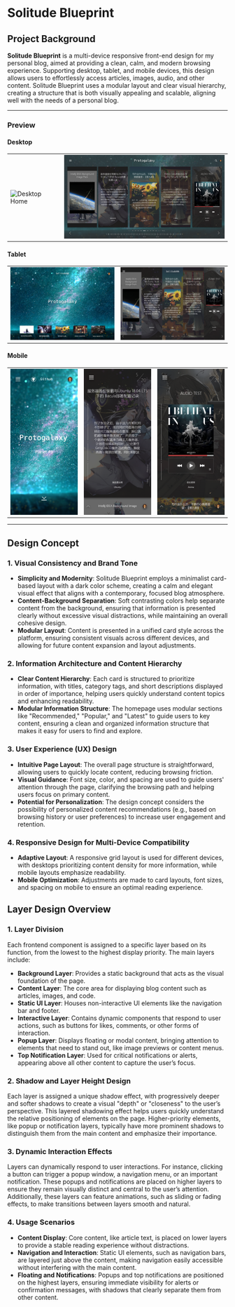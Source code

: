 # Solitude Blueprint

## Project Background

**Solitude Blueprint** is a multi-device responsive front-end design for my personal blog, aimed at providing a clean, calm, and modern browsing experience. Supporting desktop, tablet, and mobile devices, this design allows users to effortlessly access articles, images, audio, and other content. Solitude Blueprint uses a modular layout and clear visual hierarchy, creating a structure that is both visually appealing and scalable, aligning well with the needs of a personal blog.

----

### Preview

#### Desktop

<table> 
    <tr>
        <td><img src="assets/Index_main_Desktop_2560x1440.png" alt="Desktop Home" width="400"></td> 
        <td><img src="assets/Index_posts_Desktop_2560x1440.png" alt="Desktop Post" width="400"></td> 
    </tr> 
</table>

#### Tablet

<table> 
    <tr> 
        <td><img src="assets/Index_main_iPad_horizontal.png" alt="Tablet Home" width="300"></td> 
        <td><img src="assets/Index_posts_iPad_horizontal.png" alt="Tablet Post" width="300"></td> 
    </tr> 
</table>

#### Mobile

<table> 
    <tr> 
        <td><img src="assets/Index_main_iPhone.png" alt="Mobile Home" width="200"></td> 
        <td><img src="assets/Index_posts_iPhone_Normal.png" alt="Mobile Post" width="200"></td> 
        <td><img src="assets/Index_posts_iPhone_Audio.png" alt="Mobile Post" width="200"></td> 
    </tr> 
</table>

---

## Design Concept

### 1. Visual Consistency and Brand Tone
- **Simplicity and Modernity**: Solitude Blueprint employs a minimalist card-based layout with a dark color scheme, creating a calm and elegant visual effect that aligns with a contemporary, focused blog atmosphere.
- **Content-Background Separation**: Soft contrasting colors help separate content from the background, ensuring that information is presented clearly without excessive visual distractions, while maintaining an overall cohesive design.
- **Modular Layout**: Content is presented in a unified card style across the platform, ensuring consistent visuals across different devices, and allowing for future content expansion and layout adjustments.

### 2. Information Architecture and Content Hierarchy
- **Clear Content Hierarchy**: Each card is structured to prioritize information, with titles, category tags, and short descriptions displayed in order of importance, helping users quickly understand content topics and enhancing readability.
- **Modular Information Structure**: The homepage uses modular sections like "Recommended," "Popular," and "Latest" to guide users to key content, ensuring a clean and organized information structure that makes it easy for users to find and explore.

### 3. User Experience (UX) Design
- **Intuitive Page Layout**: The overall page structure is straightforward, allowing users to quickly locate content, reducing browsing friction.
- **Visual Guidance**: Font size, color, and spacing are used to guide users' attention through the page, clarifying the browsing path and helping users focus on primary content.
- **Potential for Personalization**: The design concept considers the possibility of personalized content recommendations (e.g., based on browsing history or user preferences) to increase user engagement and retention.

### 4. Responsive Design for Multi-Device Compatibility
- **Adaptive Layout**: A responsive grid layout is used for different devices, with desktops prioritizing content density for more information, while mobile layouts emphasize readability.
- **Mobile Optimization**: Adjustments are made to card layouts, font sizes, and spacing on mobile to ensure an optimal reading experience.

## Layer Design Overview

### 1. Layer Division
Each frontend component is assigned to a specific layer based on its function, from the lowest to the highest display priority. The main layers include:
- **Background Layer**: Provides a static background that acts as the visual foundation of the page.
- **Content Layer**: The core area for displaying blog content such as articles, images, and code.
- **Static UI Layer**: Houses non-interactive UI elements like the navigation bar and footer.
- **Interactive Layer**: Contains dynamic components that respond to user actions, such as buttons for likes, comments, or other forms of interaction.
- **Popup Layer**: Displays floating or modal content, bringing attention to elements that need to stand out, like image previews or content menus.
- **Top Notification Layer**: Used for critical notifications or alerts, appearing above all other content to capture the user’s focus.

### 2. Shadow and Layer Height Design
Each layer is assigned a unique shadow effect, with progressively deeper and softer shadows to create a visual "depth" or "closeness" to the user’s perspective. This layered shadowing effect helps users quickly understand the relative positioning of elements on the page. Higher-priority elements, like popup or notification layers, typically have more prominent shadows to distinguish them from the main content and emphasize their importance.

### 3. Dynamic Interaction Effects
Layers can dynamically respond to user interactions. For instance, clicking a button can trigger a popup window, a navigation menu, or an important notification. These popups and notifications are placed on higher layers to ensure they remain visually distinct and central to the user’s attention. Additionally, these layers can feature animations, such as sliding or fading effects, to make transitions between layers smooth and natural.

### 4. Usage Scenarios
- **Content Display**: Core content, like article text, is placed on lower layers to provide a stable reading experience without distractions.
- **Navigation and Interaction**: Static UI elements, such as navigation bars, are layered just above the content, making navigation easily accessible without interfering with the main content.
- **Floating and Notifications**: Popups and top notifications are positioned on the highest layers, ensuring immediate visibility for alerts or confirmation messages, with shadows that clearly separate them from other content.